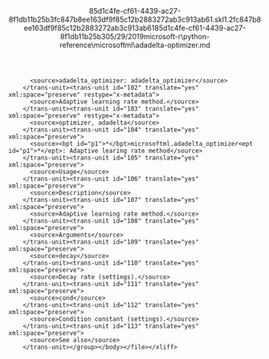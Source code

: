 <?xml version="1.0"?><xliff version="1.2" xmlns="urn:oasis:names:tc:xliff:document:1.2" xmlns:xsi="http://www.w3.org/2001/XMLSchema-instance" xsi:schemaLocation="urn:oasis:names:tc:xliff:document:1.2 xliff-core-1.2-transitional.xsd"><file datatype="xml" original="adadelta-optimizer.md" source-language="en-US" target-language="en-US"><header><tool tool-id="mdxliff" tool-name="mdxliff" tool-version="1.0-8ab897d" tool-company="Microsoft" /><xliffext:skl_file_name xmlns:xliffext="urn:microsoft:content:schema:xliffextensions">85d1c4fe-cf61-4439-ac27-8f1db11b25b3fc847b8ee163df9f85c12b2883272ab3c913ab61.skl</xliffext:skl_file_name><xliffext:version xmlns:xliffext="urn:microsoft:content:schema:xliffextensions">1.2</xliffext:version><xliffext:ms.openlocfilehash xmlns:xliffext="urn:microsoft:content:schema:xliffextensions">fc847b8ee163df9f85c12b2883272ab3c913ab61</xliffext:ms.openlocfilehash><xliffext:ms.sourcegitcommit xmlns:xliffext="urn:microsoft:content:schema:xliffextensions">85d1c4fe-cf61-4439-ac27-8f1db11b25b3</xliffext:ms.sourcegitcommit><xliffext:ms.lasthandoff xmlns:xliffext="urn:microsoft:content:schema:xliffextensions">05/29/2019</xliffext:ms.lasthandoff><xliffext:ms.openlocfilepath xmlns:xliffext="urn:microsoft:content:schema:xliffextensions">microsoft-r\python-reference\microsoftml\adadelta-optimizer.md</xliffext:ms.openlocfilepath></header><body><group id="content" extype="content"><trans-unit id="101" translate="yes" xml:space="preserve" restype="x-metadata">
          <source>adadelta_optimizer: adadelta_optimizer</source>
        </trans-unit><trans-unit id="102" translate="yes" xml:space="preserve" restype="x-metadata">
          <source>Adaptive learning rate method.</source>
        </trans-unit><trans-unit id="103" translate="yes" xml:space="preserve" restype="x-metadata">
          <source>optimizer, adadelta</source>
        </trans-unit><trans-unit id="104" translate="yes" xml:space="preserve">
          <source><bpt id="p1">*</bpt>microsoftml.adadelta_optimizer<ept id="p1">*</ept>: Adaptive learing rate method</source>
        </trans-unit><trans-unit id="105" translate="yes" xml:space="preserve">
          <source>Usage</source>
        </trans-unit><trans-unit id="106" translate="yes" xml:space="preserve">
          <source>Description</source>
        </trans-unit><trans-unit id="107" translate="yes" xml:space="preserve">
          <source>Adaptive learning rate method.</source>
        </trans-unit><trans-unit id="108" translate="yes" xml:space="preserve">
          <source>Arguments</source>
        </trans-unit><trans-unit id="109" translate="yes" xml:space="preserve">
          <source>decay</source>
        </trans-unit><trans-unit id="110" translate="yes" xml:space="preserve">
          <source>Decay rate (settings).</source>
        </trans-unit><trans-unit id="111" translate="yes" xml:space="preserve">
          <source>cond</source>
        </trans-unit><trans-unit id="112" translate="yes" xml:space="preserve">
          <source>Condition constant (settings).</source>
        </trans-unit><trans-unit id="113" translate="yes" xml:space="preserve">
          <source>See also</source>
        </trans-unit></group></body></file></xliff>
